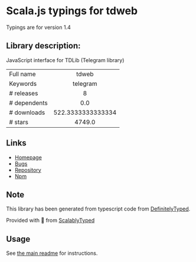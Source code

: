 
# Scala.js typings for tdweb

Typings are for version 1.4

## Library description:
JavaScript interface for TDLib (Telegram library)

|                    |                 |
| ------------------ | :-------------: |
| Full name          | tdweb |
| Keywords           | telegram |
| # releases         | 8 |
| # dependents       | 0.0 |
| # downloads        | 522.3333333333334 |
| # stars            | 4749.0 |

## Links
- [Homepage](https://github.com/tdlib/td#readme)
- [Bugs](https://github.com/tdlib/td/issues)
- [Repository](https://github.com/tdlib/td)
- [Npm](https://www.npmjs.com/package/tdweb)
    


## Note
This library has been generated from typescript code from [DefinitelyTyped](https://definitelytyped.org).

Provided with :purple_heart: from [ScalablyTyped](https://github.com/oyvindberg/ScalablyTyped)

## Usage
See [the main readme](../../readme.md) for instructions.


